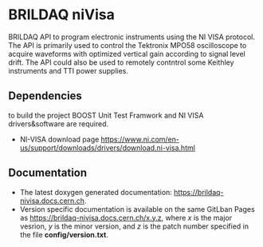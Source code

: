 # BRILDAQ niVisa

BRILDAQ API to program electronic instruments using the NI VISA protocol. The API is primarily used to control the Tektronix MPO58 oscilloscope to acquire waveforms with optimized vertical gain according to signal level drift. The API could also be used to remotely contntrol some Keithley instruments and TTI power supplies. 

## Dependencies

to build the project BOOST Unit Test Framwork and NI VISA drivers&software are required.

- NI-VISA download page https://www.ni.com/en-us/support/downloads/drivers/download.ni-visa.html

## Documentation

-  The latest doxygen generated documentation: https://brildaq-nivisa.docs.cern.ch. 
-  Version specific documentation is available on the same  GitLban Pages as https://brildaq-nivisa.docs.cern.ch/x.y.z, where *x* is the major vesrion, *y*  is the minor version, and *z* is the patch number specified in the file __config/version.txt__.



